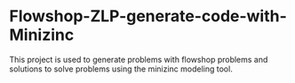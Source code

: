 # Flowshop-ZLP-generate-code-with-Minizinc
This project is used to generate problems with flowshop problems and solutions to solve problems using the minizinc modeling tool.
